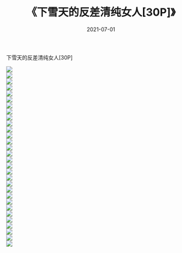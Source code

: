﻿---
layout: post
title:  《下雪天的反差清纯女人[30P]》
date:   2021-07-01
img: http://imgx.orgx.ga/漏D/2021/下雪天的反差清纯女人[30P]/000.jpg
categories: [美女, 清纯, 唯美]
---

下雪天的反差清纯女人[30P]

  ![](http://imgx.orgx.ga/漏D/2021/下雪天的反差清纯女人[30P]/001.jpg) <br> ![](http://imgx.orgx.ga/漏D/2021/下雪天的反差清纯女人[30P]/002.jpg) <br> ![](http://imgx.orgx.ga/漏D/2021/下雪天的反差清纯女人[30P]/003.jpg) <br> ![](http://imgx.orgx.ga/漏D/2021/下雪天的反差清纯女人[30P]/004.jpg) <br> ![](http://imgx.orgx.ga/漏D/2021/下雪天的反差清纯女人[30P]/005.jpg) <br> ![](http://imgx.orgx.ga/漏D/2021/下雪天的反差清纯女人[30P]/006.jpg) <br> ![](http://imgx.orgx.ga/漏D/2021/下雪天的反差清纯女人[30P]/007.jpg) <br> ![](http://imgx.orgx.ga/漏D/2021/下雪天的反差清纯女人[30P]/008.jpg) <br> ![](http://imgx.orgx.ga/漏D/2021/下雪天的反差清纯女人[30P]/009.jpg) <br> ![](http://imgx.orgx.ga/漏D/2021/下雪天的反差清纯女人[30P]/010.jpg) <br> ![](http://imgx.orgx.ga/漏D/2021/下雪天的反差清纯女人[30P]/011.jpg) <br> ![](http://imgx.orgx.ga/漏D/2021/下雪天的反差清纯女人[30P]/012.jpg) <br> ![](http://imgx.orgx.ga/漏D/2021/下雪天的反差清纯女人[30P]/013.jpg) <br> ![](http://imgx.orgx.ga/漏D/2021/下雪天的反差清纯女人[30P]/014.jpg) <br> ![](http://imgx.orgx.ga/漏D/2021/下雪天的反差清纯女人[30P]/015.jpg) <br> ![](http://imgx.orgx.ga/漏D/2021/下雪天的反差清纯女人[30P]/016.jpg) <br> ![](http://imgx.orgx.ga/漏D/2021/下雪天的反差清纯女人[30P]/017.jpg) <br> ![](http://imgx.orgx.ga/漏D/2021/下雪天的反差清纯女人[30P]/018.jpg) <br> ![](http://imgx.orgx.ga/漏D/2021/下雪天的反差清纯女人[30P]/019.jpg) <br> ![](http://imgx.orgx.ga/漏D/2021/下雪天的反差清纯女人[30P]/020.jpg) <br> ![](http://imgx.orgx.ga/漏D/2021/下雪天的反差清纯女人[30P]/021.jpg) <br> ![](http://imgx.orgx.ga/漏D/2021/下雪天的反差清纯女人[30P]/022.jpg) <br> ![](http://imgx.orgx.ga/漏D/2021/下雪天的反差清纯女人[30P]/023.jpg) <br> ![](http://imgx.orgx.ga/漏D/2021/下雪天的反差清纯女人[30P]/024.jpg) <br> ![](http://imgx.orgx.ga/漏D/2021/下雪天的反差清纯女人[30P]/025.jpg) <br> ![](http://imgx.orgx.ga/漏D/2021/下雪天的反差清纯女人[30P]/026.jpg) <br> ![](http://imgx.orgx.ga/漏D/2021/下雪天的反差清纯女人[30P]/027.jpg) <br> ![](http://imgx.orgx.ga/漏D/2021/下雪天的反差清纯女人[30P]/028.jpg) <br> ![](http://imgx.orgx.ga/漏D/2021/下雪天的反差清纯女人[30P]/029.jpg) <br> ![](http://imgx.orgx.ga/漏D/2021/下雪天的反差清纯女人[30P]/030.jpg) <br>
